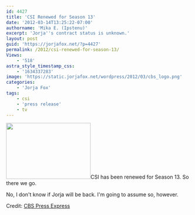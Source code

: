 ```yaml
---
id: 4427
title: 'CSI Renewed for Season 13'
date: '2012-03-14T13:25:22-07:00'
authorname: 'Mika E. (Ipstenu)'
excerpt: 'Jorja''s contract status is unknown.'
layout: post
guid: 'https://jorjafox.net/?p=4427'
permalink: /2012/csi-renewed-for-season-13/
Views:
    - '518'
astra_style_timestamp_css:
    - '1634337283'
image: 'https://static.jorjafox.net/wordpress/2012/03/cbs_logo.png'
categories:
    - 'Jorja Fox'
tags:
    - csi
    - 'press release'
    - tv
---
```


<img class="alignleft size-medium wp-image-4428" title="cbs_logo" src="//static.jorjafox.net/wordpress/2012/03/cbs_logo-230x153.png" alt="" width="230" height="153" />CSI has been renewed for Season 13. So there we go.

No, I don't know if Jorja will be back. I'm going to assume so, however.

Credit: <a href="http://www.cbspressexpress.com/cbs-entertainment/releases/view?id=31030">CBS Press Express</a>
